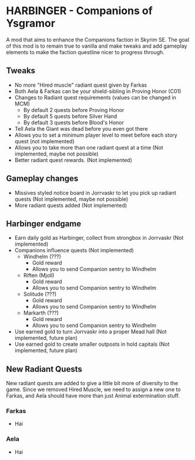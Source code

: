 # HARBINGER - Companions of Ysgramor

A mod that aims to enhance the Companions faction in Skyrim SE. The goal of this mod is to remain true to vanilla and make tweaks and add gameplay elements to make the faction questline nicer to progress through.

## Tweaks

- No more "Hired muscle" radiant quest given by Farkas
- Both Aela & Farkas can be your shield-sibling in Proving Honor (C01)
- Changes to Radiant quest requirements (values can be changed in MCM)
    - By default 2 quests before Proving Honor
    - By default 5 quests before Silver Hand
    - By default 3 quests before Blood's Honor
- Tell Aela the Giant was dead before you even got there
- Allows you to set a minimum player level to meet before each story quest (not implemented)
- Allows you to take more than one radiant quest at a time (Not implemented, maybe not possible)
- Better radiant quest rewards. (Not implemented)

## Gameplay changes

- Missives styled notice board in Jorrvaskr to let you pick up radiant quests (Not implemented, maybe not possible)
- More radiant quests added (Not implemented)

## Harbinger endgame

- Earn daily gold as Harbinger, collect from strongbox in Jorrvaskr (Not implemented)
- Companions influence quests (Not implemented)
    - Windhelm (???)
        - Gold reward
        - Allows you to send Companion sentry to Windhelm
    - Riften (Mjoll)
         - Gold reward
        - Allows you to send Companion sentry to Windhelm
    - Solitude (???)
        - Gold reward
        - Allows you to send Companion sentry to Windhelm
    - Markarth (???)
        - Gold reward
        - Allows you to send Companion sentry to Windhelm
- Use earned gold to turn Jorrvaskr into a proper Mead hall (Not implemented, future plan)
- Use earned gold to create smaller outposts in hold capitals (Not implemented, future plan)

## New Radiant Quests

New radiant quests are added to give a little bit more of diversity to the game. Since we removed Hired Muscle, we need to assign a new one to Farkas, and Aela should have more than just Animal extermination stuff.

### Farkas
- Hai

### Aela
- Hai

